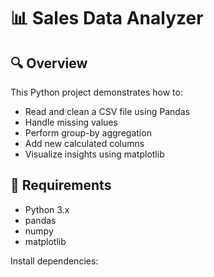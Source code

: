 # 📊 Sales Data Analyzer

## 🔍 Overview
This Python project demonstrates how to:
- Read and clean a CSV file using Pandas
- Handle missing values
- Perform group-by aggregation
- Add new calculated columns
- Visualize insights using matplotlib

## 🚀 Requirements
- Python 3.x
- pandas
- numpy
- matplotlib

Install dependencies:
